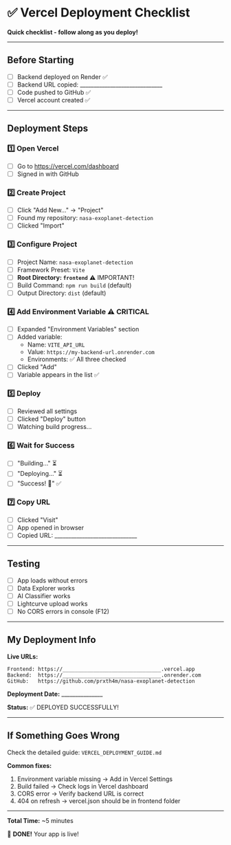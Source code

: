 # ✅ Vercel Deployment Checklist

**Quick checklist - follow along as you deploy!**

---

## Before Starting

- [ ] Backend deployed on Render ✅
- [ ] Backend URL copied: ______________________________
- [ ] Code pushed to GitHub ✅
- [ ] Vercel account created ✅

---

## Deployment Steps

### 1️⃣ Open Vercel
- [ ] Go to https://vercel.com/dashboard
- [ ] Signed in with GitHub

### 2️⃣ Create Project
- [ ] Click "Add New..." → "Project"
- [ ] Found my repository: `nasa-exoplanet-detection`
- [ ] Clicked "Import"

### 3️⃣ Configure Project
- [ ] Project Name: `nasa-exoplanet-detection`
- [ ] Framework Preset: `Vite`
- [ ] **Root Directory: `frontend`** ⚠️ IMPORTANT!
- [ ] Build Command: `npm run build` (default)
- [ ] Output Directory: `dist` (default)

### 4️⃣ Add Environment Variable ⚠️ CRITICAL
- [ ] Expanded "Environment Variables" section
- [ ] Added variable:
  - Name: `VITE_API_URL`
  - Value: `https://my-backend-url.onrender.com`
  - Environments: ✅ All three checked
- [ ] Clicked "Add"
- [ ] Variable appears in the list ✅

### 5️⃣ Deploy
- [ ] Reviewed all settings
- [ ] Clicked "Deploy" button
- [ ] Watching build progress...

### 6️⃣ Wait for Success
- [ ] "Building..." ⏳
- [ ] "Deploying..." ⏳
- [ ] "Success! 🎉" ✅

### 7️⃣ Copy URL
- [ ] Clicked "Visit"
- [ ] App opened in browser
- [ ] Copied URL: ______________________________

---

## Testing

- [ ] App loads without errors
- [ ] Data Explorer works
- [ ] AI Classifier works
- [ ] Lightcurve upload works
- [ ] No CORS errors in console (F12)

---

## My Deployment Info

**Live URLs:**
```
Frontend: https://________________________________.vercel.app
Backend:  https://________________________________.onrender.com
GitHub:   https://github.com/prxth4m/nasa-exoplanet-detection
```

**Deployment Date:** _______________

**Status:** ✅ DEPLOYED SUCCESSFULLY!

---

## If Something Goes Wrong

Check the detailed guide: `VERCEL_DEPLOYMENT_GUIDE.md`

**Common fixes:**
1. Environment variable missing → Add in Vercel Settings
2. Build failed → Check logs in Vercel dashboard
3. CORS error → Verify backend URL is correct
4. 404 on refresh → vercel.json should be in frontend folder

---

**Total Time:** ~5 minutes

🎉 **DONE!** Your app is live!
